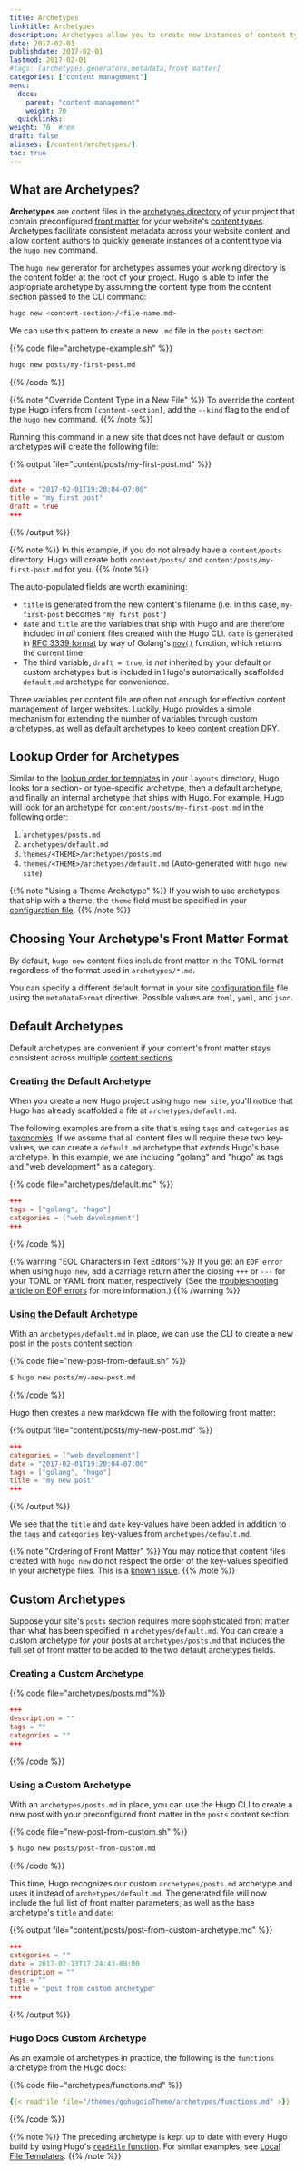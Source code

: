 ```yaml
---
title: Archetypes
linktitle: Archetypes
description: Archetypes allow you to create new instances of content types and set default parameters from the command line.
date: 2017-02-01
publishdate: 2017-02-01
lastmod: 2017-02-01
#tags: [archetypes,generators,metadata,front matter]
categories: ["content management"]
menu:
  docs:
    parent: "content-management"
    weight: 70
  quicklinks:
weight: 70	#rem
draft: false
aliases: [/content/archetypes/]
toc: true
---
```


## What are Archetypes?

**Archetypes** are content files in the [archetypes directory][] of your project that contain preconfigured [front matter][] for your website's [content types][]. Archetypes facilitate consistent metadata across your website content and allow content authors to quickly generate instances of a content type via the `hugo new` command.

The `hugo new` generator for archetypes assumes your working directory is the content folder at the root of your project. Hugo is able to infer the appropriate archetype by assuming the content type from the content section passed to the CLI command:

```bash
hugo new <content-section>/<file-name.md>
```

We can use this pattern to create a new `.md` file in the `posts` section:

{{% code file="archetype-example.sh" %}}
```bash
hugo new posts/my-first-post.md
```
{{% /code %}}

{{% note "Override Content Type in a New File" %}}
To override the content type Hugo infers from `[content-section]`, add the `--kind` flag to the end of the `hugo new` command.
{{% /note %}}

Running this command in a new site that does not have default or custom archetypes will create the following file:

{{% output file="content/posts/my-first-post.md" %}}
```toml
+++
date = "2017-02-01T19:20:04-07:00"
title = "my first post"
draft = true
+++
```
{{% /output %}}

{{% note %}}
In this example, if you do not already have a `content/posts` directory, Hugo will create both `content/posts/` and `content/posts/my-first-post.md` for you.
{{% /note %}}

The  auto-populated fields are worth examining:

* `title` is generated from the new content's filename (i.e. in this case, `my-first-post` becomes `"my first post"`)
* `date` and `title` are the variables that ship with Hugo and are therefore included in *all* content files created with the Hugo CLI. `date` is generated in [RFC 3339 format][] by way of Golang's [`now()`][] function, which returns the current time.
* The third variable, `draft = true`, is *not* inherited by your default or custom archetypes but is included in Hugo's automatically scaffolded `default.md` archetype for convenience.

Three variables per content file are often not enough for effective content management of larger websites. Luckily, Hugo provides a simple mechanism for extending the number of variables through custom archetypes, as well as default archetypes to keep content creation DRY.

## Lookup Order for Archetypes

Similar to the [lookup order for templates][lookup] in your `layouts` directory, Hugo looks for a section- or type-specific archetype, then a default archetype, and finally an internal archetype that ships with Hugo. For example, Hugo will look for an archetype for `content/posts/my-first-post.md` in the following order:

1. `archetypes/posts.md`
2. `archetypes/default.md`
3. `themes/<THEME>/archetypes/posts.md`
4. `themes/<THEME>/archetypes/default.md` (Auto-generated with `hugo new site`)

{{% note "Using a Theme Archetype" %}}
If you wish to use archetypes that ship with a theme, the `theme` field must be specified in your [configuration file](/getting-started/configuration/).
{{% /note %}}

## Choosing Your Archetype's Front Matter Format

By default, `hugo new` content files include front matter in the TOML format regardless of the format used in `archetypes/*.md`.

You can specify a different default format in your site [configuration file][] file using the `metaDataFormat` directive. Possible values are `toml`, `yaml`, and `json`.

## Default Archetypes

Default archetypes are convenient if your content's front matter stays consistent across multiple [content sections][sections].

### Creating the Default Archetype

When you create a new Hugo project using `hugo new site`, you'll notice that Hugo has already scaffolded a file at `archetypes/default.md`. 

The following examples are from a site that's using `tags` and `categories` as [taxonomies][]. If we assume that all content files will require these two key-values, we can create a `default.md` archetype that *extends* Hugo's base archetype. In this example, we are including "golang" and "hugo" as tags and "web development" as a category.

{{% code file="archetypes/default.md" %}}
```toml
+++
tags = ["golang", "hugo"]
categories = ["web development"]
+++
```
{{% /code %}}

{{% warning "EOL Characters in Text Editors"%}}
If you get an `EOF error` when using `hugo new`, add a carriage return after the closing `+++` or `---` for your TOML or YAML front matter, respectively. (See the [troubleshooting article on EOF errors](/troubleshooting/eof-error/) for more information.)
{{% /warning %}}

### Using the Default Archetype

With an `archetypes/default.md` in place, we can use the CLI to create a new post in the `posts` content section:

{{% code file="new-post-from-default.sh" %}}
```bash
$ hugo new posts/my-new-post.md
```
{{% /code %}}

Hugo then creates a new markdown file with the following front matter:

{{% output file="content/posts/my-new-post.md" %}}
```toml
+++
categories = ["web development"]
date = "2017-02-01T19:20:04-07:00"
tags = ["golang", "hugo"]
title = "my new post"
+++
```
{{% /output %}}

We see that the `title` and `date` key-values have been added in addition to the `tags` and `categories` key-values from `archetypes/default.md`.

{{% note "Ordering of Front Matter" %}}
You may notice that content files created with `hugo new` do not respect the order of the key-values specified in your archetype files. This is a [known issue](https://github.com/spf13/hugo/issues/452).
{{% /note %}}

## Custom Archetypes

Suppose your site's `posts` section requires more sophisticated front matter than what has been specified in `archetypes/default.md`. You can create a custom archetype for your posts at `archetypes/posts.md` that includes the full set of front matter to be added to the two default archetypes fields.

### Creating a Custom Archetype

{{% code file="archetypes/posts.md"%}}
```toml
+++
description = ""
tags = ""
categories = ""
+++
```
{{% /code %}}

### Using a Custom Archetype

With an `archetypes/posts.md` in place, you can use the Hugo CLI to create a new post with your preconfigured front matter in the `posts` content section:

{{% code file="new-post-from-custom.sh" %}}
```bash
$ hugo new posts/post-from-custom.md
```
{{% /code %}}

This time, Hugo recognizes our custom `archetypes/posts.md` archetype and uses it instead of `archetypes/default.md`. The generated file will now include the full list of front matter parameters, as well as the base archetype's `title` and `date`:

{{% output file="content/posts/post-from-custom-archetype.md" %}}
```toml
+++
categories = ""
date = 2017-02-13T17:24:43-08:00
description = ""
tags = ""
title = "post from custom archetype"
+++
```
{{% /output %}}

### Hugo Docs Custom Archetype

As an example of archetypes in practice, the following is the `functions` archetype from the Hugo docs:

{{% code file="archetypes/functions.md" %}}
```yaml
{{< readfile file="/themes/gohugoioTheme/archetypes/functions.md" >}}
```
{{% /code %}}

{{% note %}}
The preceding archetype is kept up to date with every Hugo build by using Hugo's [`readFile` function](/functions/readfile/). For similar examples, see [Local File Templates](/templates/files/).
{{% /note %}}

[archetypes directory]: /getting-started/directory-structure/
[`now()`]: http://golang.org/pkg/time/#Now
[configuration file]: /getting-started/configuration/
[sections]: /content-management/sections/
[content types]: /content-management/types/
[front matter]: /content-management/front-matter/
[RFC 3339 format]: https://www.ietf.org/rfc/rfc3339.txt
[taxonomies]: /content-management/taxonomies/
[lookup]: /templates/lookup/
[templates]: /templates/

